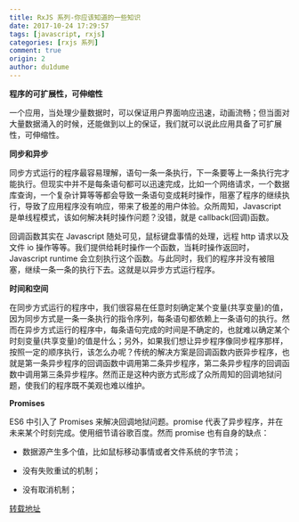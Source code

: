 ```yaml
---
title: RxJS 系列-你应该知道的一些知识
date: 2017-10-24 17:29:57
tags: [javascript, rxjs]
categories: [rxjs 系列]
comment: true
origin: 2
author: du1dume
---
```


**程序的可扩展性，可伸缩性**

一个应用，当处理少量数据时，可以保证用户界面响应迅速，动画流畅；但当面对大量数据涌入的时候，还能做到以上的保证，我们就可以说此应用具备了可扩展性，可伸缩性。

**同步和异步**

同步方式运行的程序最容易理解，语句一条一条执行，下一条要等上一条执行完才能执行。但现实中并不是每条语句都可以迅速完成，比如一个网络请求，一个数据库查询，一个复杂计算等等都会导致一条语句变成耗时操作，阻塞了程序的继续执行，导致了应用程序没有响应，带来了极差的用户体验。众所周知，Javascript 是单线程模式，该如何解决耗时操作问题？没错，就是 callback(回调)函数。

回调函数其实在 Javascript 随处可见，鼠标键盘事情的处理，远程 http 请求以及文件 io 操作等等。我们提供给耗时操作一个函数，当耗时操作返回时，Javascript
runtime 会立刻执行这个函数。与此同时，我们的程序并没有被阻塞，继续一条一条的执行下去。这就是以异步方式运行程序。

**时间和空间**

在同步方式运行的程序中，我们很容易在任意时刻确定某个变量(共享变量)的值，因为同步方式是一条一条执行的指令序列，每条语句都依赖上一条语句的执行。然而在异步方式运行的程序中，每条语句完成的时间是不确定的，也就难以确定某个时刻变量(共享变量)的值是什么；另外，如果我们想让异步程序像同步程序那样，按照一定的顺序执行，该怎么办呢？传统的解决方案是回调函数内嵌异步程序，也就是第一条异步程序的回调函数中调用第二条异步程序，第二条异步程序的回调函数中调用第三条异步程序。然而正是这种内嵌方式形成了众所周知的回调地狱问题，使我们的程序既不美观也难以维护。

**Promises**

ES6 中引入了 Promises 来解决回调地狱问题。promise 代表了异步程序，并在未来某个时刻完成。使用细节请谷歌百度。然而 promise 也有自身的缺点：

- 数据源产生多个值，比如鼠标移动事情或者文件系统的字节流；

- 没有失败重试的机制；

- 没有取消机制；

[转载地址](http://www.jianshu.com/p/0aad25e2e1be)
